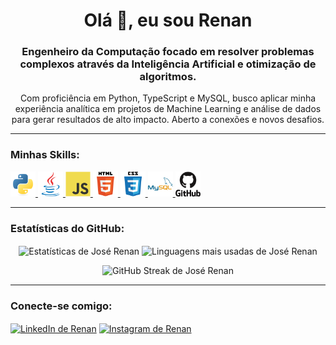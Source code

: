 
</p>

<h1 align="center">Olá 👋, eu sou Renan </h1>
<h3 align="center">Engenheiro da Computação focado em resolver problemas complexos através da Inteligência Artificial e otimização de algoritmos.</h3>

<p align="center">
  Com proficiência em Python, TypeScript e MySQL, busco aplicar minha experiência analítica em projetos de Machine Learning e análise de dados para gerar resultados de alto impacto. Aberto a conexões e novos desafios.
</p>

---

<h3 align="left">Minhas Skills:</h3>
<p align="left">
  <a href="https://www.python.org" target="_blank" rel="noreferrer">
    <img src="https://raw.githubusercontent.com/devicons/devicon/master/icons/python/python-original.svg" alt="python" width="40" height="40"/>
  </a>
  <a href="https://www.java.com" target="_blank" rel="noreferrer">
    <img src="https://raw.githubusercontent.com/devicons/devicon/master/icons/java/java-original.svg" alt="java" width="40" height="40"/>
  </a>
  <a href="https://developer.mozilla.org/en-US/docs/Web/JavaScript" target="_blank" rel="noreferrer">
    <img src="https://raw.githubusercontent.com/devicons/devicon/master/icons/javascript/javascript-original.svg" alt="javascript" width="40" height="40"/>
  </a>
   <a href="https://www.w3.org/html/" target="_blank" rel="noreferrer"> 
    <img src="https://raw.githubusercontent.com/devicons/devicon/master/icons/html5/html5-original-wordmark.svg" alt="html5" width="40" height="40"/> 
  </a> 
  <a href="https://www.w3schools.com/css/" target="_blank" rel="noreferrer"> 
    <img src="https://raw.githubusercontent.com/devicons/devicon/master/icons/css3/css3-original-wordmark.svg" alt="css3" width="40" height="40"/> 
  </a>
  <a href="https://www.mysql.com/" target="_blank" rel="noreferrer">
    <img src="https://raw.githubusercontent.com/devicons/devicon/master/icons/mysql/mysql-original-wordmark.svg" alt="mysql" width="40" height="40"/>
  </a>
  <a href="https://github.com/" target="_blank" rel="noreferrer">
    <img src="https://raw.githubusercontent.com/devicons/devicon/master/icons/github/github-original-wordmark.svg" alt="github" width="40" height="40"/>
  </a>
</p>

---

<h3 align="left">Estatísticas do GitHub:</h3>
<p align="center">
  <img align="center" src="https://github-readme-stats.vercel.app/api?username=renansbernardo&show_icons=true&locale=pt-br&theme=dracula&hide_border=true" alt="Estatísticas de José Renan" />
  <img align="center" src="https://github-readme-stats.vercel.app/api/top-langs/?username=renansbernardo&layout=compact&locale=pt-br&theme=dracula&hide_border=true" alt="Linguagens mais usadas de José Renan" />
</p>

<p align="center">
  <img src="https://github-readme-streak-stats.herokuapp.com/?user=renansbernardo&theme=dracula&hide_border=true" alt="GitHub Streak de José Renan" />
</p>

---

<h3 align="left">Conecte-se comigo:</h3>
<p align="left">
  <a href="https://www.linkedin.com/in/renansbernardo/" target="blank"><img align="center" src="https://raw.githubusercontent.com/rahuldkjain/github-profile-readme-generator/master/src/images/icons/Social/linked-in-alt.svg" alt="LinkedIn de Renan" height="30" width="40" /></a>
  <a href="https://www.instagram.com/renansbernard/" target="blank"><img align="center" src="https://raw.githubusercontent.com/rahuldkjain/github-profile-readme-generator/master/src/images/icons/Social/instagram.svg" alt="Instagram de Renan" height="30" width="40" /></a>
</p>
